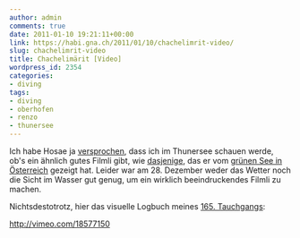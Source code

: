 ```yaml
---
author: admin
comments: true
date: 2011-01-10 19:21:11+00:00
link: https://habi.gna.ch/2011/01/10/chachelimrit-video/
slug: chachelimrit-video
title: Chachelimärit [Video]
wordpress_id: 2354
categories:
- diving
tags:
- diving
- oberhofen
- renzo
- thunersee
---
```


Ich habe Hosae ja [versprochen](http://www.hosae.ch/blog/green-lake/comment-page-1/#comment-5915), dass ich im Thunersee schauen werde, ob's ein ähnlich gutes Filmli gibt, wie [dasjenige](http://www.hosae.ch/blog/green-lake/), das er vom [grünen See in Österreich](http://www.google.ch/search?client=safari&rls=en&q=gr%C3%BCner+see+%C3%B6sterreich&ie=UTF-8&oe=UTF-8&redir_esc=&ei=N1srTZSxL9KL4gbI8bC0CQ#sclient=psy&hl=en&client=safari&rls=en&q=gr%C3%BCner+see+%C3%B6sterreich+tauchen&aq=f&aqi=&aql=&oq=&gs_rfai=&pbx=1&fp=b81194fe663964de) gezeigt hat. Leider war am 28. Dezember weder das Wetter noch die Sicht im Wasser gut genug, um ein wirklich beeindruckendes Filmli zu machen.

Nichtsdestotrotz, hier das visuelle Logbuch meines [165. Tauchgangs](https://habi.gna.ch/divelog/2010.12.29.chachelimaerit.pdf):

http://vimeo.com/18577150
